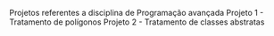 Projetos referentes a disciplina de Programação avançada
Projeto 1 - Tratamento de polígonos
Projeto 2 - Tratamento de classes abstratas
